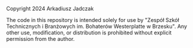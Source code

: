 Copyright 2024 Arkadiusz Jadczak

The code in this repository is intended solely for use by "Zespół Szkół Technicznych i Branżowych im. Bohaterów Westerplatte w Brzesku". Any other use, modification, or distribution is prohibited without explicit permission from the author.